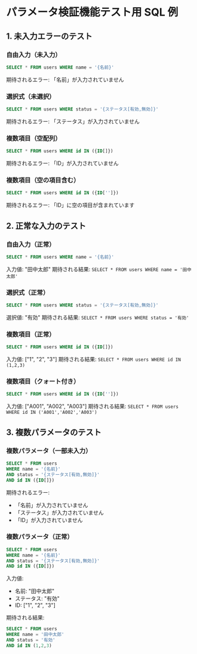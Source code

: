 # パラメータ検証機能テスト用 SQL 例

## 1. 未入力エラーのテスト

### 自由入力（未入力）

```sql
SELECT * FROM users WHERE name = '{名前}'
```

期待されるエラー: 「名前」が入力されていません

### 選択式（未選択）

```sql
SELECT * FROM users WHERE status = '{ステータス[有効,無効]}'
```

期待されるエラー: 「ステータス」が入力されていません

### 複数項目（空配列）

```sql
SELECT * FROM users WHERE id IN ({ID[]})
```

期待されるエラー: 「ID」が入力されていません

### 複数項目（空の項目含む）

```sql
SELECT * FROM users WHERE id IN ({ID['']})
```

期待されるエラー: 「ID」に空の項目が含まれています

## 2. 正常な入力のテスト

### 自由入力（正常）

```sql
SELECT * FROM users WHERE name = '{名前}'
```

入力値: "田中太郎"
期待される結果: `SELECT * FROM users WHERE name = '田中太郎'`

### 選択式（正常）

```sql
SELECT * FROM users WHERE status = '{ステータス[有効,無効]}'
```

選択値: "有効"
期待される結果: `SELECT * FROM users WHERE status = '有効'`

### 複数項目（正常）

```sql
SELECT * FROM users WHERE id IN ({ID[]})
```

入力値: ["1", "2", "3"]
期待される結果: `SELECT * FROM users WHERE id IN (1,2,3)`

### 複数項目（クォート付き）

```sql
SELECT * FROM users WHERE id IN ({ID['']})
```

入力値: ["A001", "A002", "A003"]
期待される結果: `SELECT * FROM users WHERE id IN ('A001','A002','A003')`

## 3. 複数パラメータのテスト

### 複数パラメータ（一部未入力）

```sql
SELECT * FROM users
WHERE name = '{名前}'
AND status = '{ステータス[有効,無効]}'
AND id IN ({ID[]})
```

期待されるエラー:

- 「名前」が入力されていません
- 「ステータス」が入力されていません
- 「ID」が入力されていません

### 複数パラメータ（正常）

```sql
SELECT * FROM users
WHERE name = '{名前}'
AND status = '{ステータス[有効,無効]}'
AND id IN ({ID[]})
```

入力値:

- 名前: "田中太郎"
- ステータス: "有効"
- ID: ["1", "2", "3"]

期待される結果:

```sql
SELECT * FROM users
WHERE name = '田中太郎'
AND status = '有効'
AND id IN (1,2,3)
```
